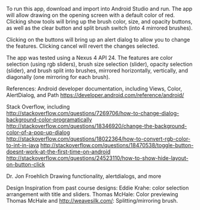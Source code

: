 To run this app, download and import into Android Studio and run.  The app will allow drawing on the opening screen with a default color of red.
Clicking show tools will bring up the brush color, size, and opacity buttons,
as well as the clear button and split brush switch (into 4 mirrored brushes).

Clicking on the buttons will bring up an alert dialog to allow you to change the features.
Clicking cancel will revert the changes selected.

The app was tested using a Nexus 4 API 24.
The features are color selection (using rgb sliders), brush size selection (slider), opacity selection (slider),
and brush split into brushes, mirrored horizontally, vertically, and diagonally (one mirroring for each brush).

References:
Android developer documentation, including Views, Color, AlertDialog, and Path
https://developer.android.com/reference/android/

Stack Overflow, including
http://stackoverflow.com/questions/7269706/how-to-change-dialog-background-color-programatically
http://stackoverflow.com/questions/18346920/change-the-background-color-of-a-pop-up-dialog
http://stackoverflow.com/questions/18022364/how-to-convert-rgb-color-to-int-in-java
http://stackoverflow.com/questions/18470538/toggle-button-doesnt-work-at-the-first-time-on-android
http://stackoverflow.com/questions/24523110/how-to-show-hide-layout-on-button-click

Dr. Jon Froehlich
Drawing functionality, alertdialogs, and more

Design Inspiration from past course designs:
Eddie Krahe: color selection arrangement with title and sliders.
Thomas McHale: Color previewing
Thomas McHale and http://weavesilk.com/: Splitting/mirroring brush.
